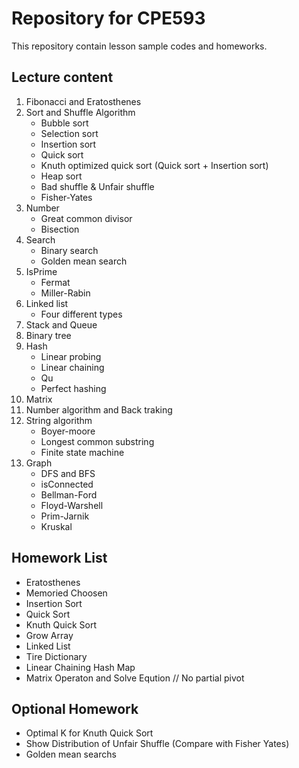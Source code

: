 # Repository for CPE593
This repository contain lesson sample codes and homeworks.

## Lecture content
1. Fibonacci and Eratosthenes
2. Sort and Shuffle Algorithm
    * Bubble sort
    * Selection sort
    * Insertion sort
    * Quick sort
    * Knuth optimized quick sort (Quick sort + Insertion sort)
    * Heap sort
    * Bad shuffle & Unfair shuffle
    * Fisher-Yates
3. Number
    * Great common divisor
    * Bisection
4. Search
    * Binary search
    * Golden mean search
5. IsPrime
    * Fermat
    * Miller-Rabin
6. Linked list
    * Four different types
7. Stack and Queue
8. Binary tree
9. Hash
    * Linear probing
    * Linear chaining
    * Qu
    * Perfect hashing
10. Matrix
11. Number algorithm and Back traking
12. String algorithm
    * Boyer-moore
    * Longest common substring
    * Finite state machine
13. Graph
    * DFS and BFS
    * isConnected
    * Bellman-Ford
    * Floyd-Warshell
    * Prim-Jarnik
    * Kruskal

## Homework List
* Eratosthenes
* Memoried Choosen
* Insertion Sort
* Quick Sort
* Knuth Quick Sort
* Grow Array
* Linked List
* Tire Dictionary
* Linear Chaining Hash Map
* Matrix Operaton and Solve Eqution // No partial pivot

## Optional Homework
* Optimal K for Knuth Quick Sort
* Show Distribution of Unfair Shuffle (Compare with Fisher Yates)
* Golden mean searchs